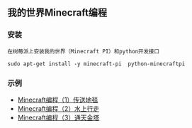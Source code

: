 我的世界Minecraft编程
---
### 安装
    在树莓派上安装我的世界（Minecraft PI）和python开发接口
```
sudo apt-get install -y minecraft-pi  python-minecraftpi
```
### 示例

  * [Minecraft编程（1）传送地毯](mine1.py)
  * [Minecraft编程（2）水上行走](mine2.py)
  * [Minecraft编程（3）通天金塔](mine3.py)
